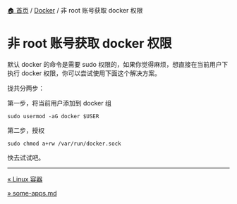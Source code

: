 [🏠 首页](../_index.md) / [Docker](_index.md) / 非 root 账号获取 docker 权限

# 非 root 账号获取 docker 权限

默认 docker 的命令是需要 sudo 权限的，如果你觉得麻烦，想直接在当前用户下执行 docker 权限，你可以尝试使用下面这个解决方案。

拢共分两步：

第一步，将当前用户添加到 docker 组

```shell
sudo usermod -aG docker $USER
```

第二步，授权

```shell
sudo chmod a+rw /var/run/docker.sock
```

快去试试吧。

---
[« Linux 容器](linux-container.md)

[» some-apps.md](some-apps.md)

